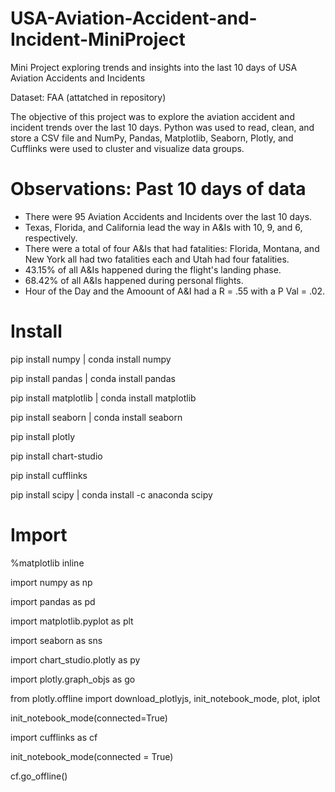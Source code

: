 # USA-Aviation-Accident-and-Incident-MiniProject
Mini Project exploring trends and insights into the last 10 days of USA Aviation Accidents and Incidents

Dataset: FAA (attatched in repository)

The objective of this project was to explore the aviation accident and incident trends over the last 10 days.
Python was used to read, clean, and store a CSV file and NumPy, Pandas, Matplotlib, Seaborn, Plotly, and Cufflinks were used to cluster and visualize data groups.

# Observations: Past 10 days of data

- There were 95 Aviation Accidents and Incidents over the last 10 days.
- Texas, Florida, and California lead the way in A&Is with 10, 9, and 6, respectively.
- There were a total of four A&Is that had fatalities: Florida, Montana, and New York all had two fatalities each and Utah had four fatalities.
- 43.15% of all A&Is happened during the flight's landing phase.
- 68.42% of all A&Is happened during personal flights.
- Hour of the Day and the Amoount of A&I had a R = .55 with a P Val = .02.

# Install
pip install numpy | conda install numpy

pip install pandas | conda install pandas

pip install matplotlib | conda install matplotlib

pip install seaborn | conda install seaborn

pip install plotly

pip install chart-studio

pip install cufflinks

pip install scipy | conda install -c anaconda scipy

# Import
%matplotlib inline

import numpy as np

import pandas as pd

import matplotlib.pyplot as plt

import seaborn as sns

import chart_studio.plotly as py

import plotly.graph_objs as go 

from plotly.offline import download_plotlyjs, init_notebook_mode, plot, iplot

init_notebook_mode(connected=True) 

import cufflinks as cf

init_notebook_mode(connected = True)

cf.go_offline()
